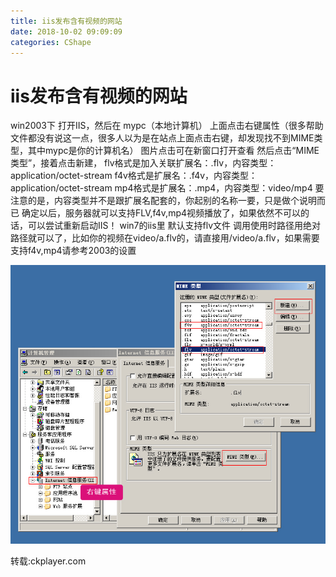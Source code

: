 ```yaml
---
title: iis发布含有视频的网站
date: 2018-10-02 09:09:09
categories: CShape
---
```

# iis发布含有视频的网站


win2003下
打开IIS，然后在 mypc（本地计算机） 上面点击右键属性（很多帮助文件都没有说这一点，很多人以为是在站点上面点击右键，却发现找不到MIME类型，其中mypc是你的计算机名）
图片点击可在新窗口打开查看
然后点击“MIME类型”，接着点击新建，
flv格式是加入关联扩展名：.flv，内容类型：application/octet-stream
f4v格式是扩展名：.f4v，内容类型：application/octet-stream
mp4格式是扩展名：.mp4，内容类型：video/mp4
要注意的是，内容类型并不是跟扩展名配套的，你起别的名称一要，只是做个说明而已
确定以后，服务器就可以支持FLV,f4v,mp4视频播放了，如果依然不可以的话，可以尝试重新启动IIS！
win7的iis里
默认支持flv文件 调用使用时路径用绝对路径就可以了，比如你的视频在video/a.flv的，请直接用/video/a.flv，如果需要支持f4v,mp4请参考2003的设置

 ![](./iis发布含有视频的网站/image001.jpg)
 
转载:ckplayer.com
 